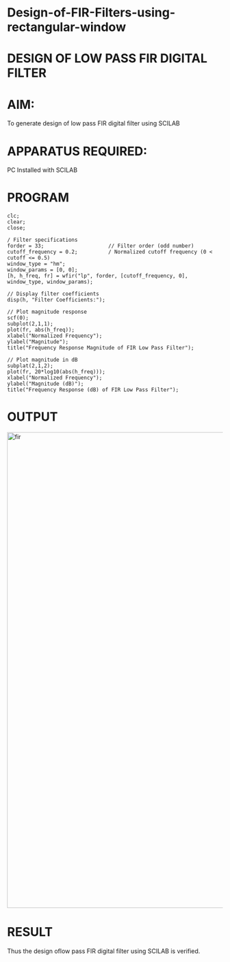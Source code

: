 # Design-of-FIR-Filters-using-rectangular-window
#          DESIGN OF LOW PASS FIR DIGITAL FILTER 

# AIM: 
          
  To generate design of low pass FIR digital filter using SCILAB 

# APPARATUS REQUIRED: 

  PC Installed with SCILAB 

# PROGRAM 
````
clc;
clear;
close;

/ Filter specifications
forder = 33;                     // Filter order (odd number)
cutoff_frequency = 0.2;          / Normalized cutoff frequency (0 < cutoff <= 0.5)
window_type = "hm";             
window_params = [0, 0];          
[h, h_freq, fr] = wfir("lp", forder, [cutoff_frequency, 0], window_type, window_params);

// Display filter coefficients
disp(h, "Filter Coefficients:");

// Plot magnitude response
scf(0);
subplot(2,1,1);
plot(fr, abs(h_freq));
xlabel("Normalized Frequency");
ylabel("Magnitude");
title("Frequency Response Magnitude of FIR Low Pass Filter");

// Plot magnitude in dB
subplat(2,1,2);
plot(fr, 20*log10(abs(h_freq)));
xlabel("Normalized Frequency");
ylabel("Magnitude (dB)");
title("Frequency Response (dB) of FIR Low Pass Filter");

````

# OUTPUT
<img width="1920" height="1111" alt="fir" src="https://github.com/user-attachments/assets/49a3c545-954e-489a-bb00-5828f281f7e7" />

# RESULT
 Thus the design oflow pass FIR digital filter using SCILAB is verified.
